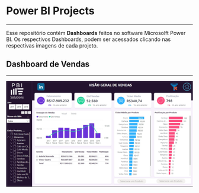 # Power BI Projects
***
Esse repositório contém  **Dashboards** feitos no software Microsolft Power BI. Os respectivos Dashboards, podem ser acessados clicando nas respectivas imagens de cada projeto.


## Dashboard de Vendas
***
[![Vendas](https://raw.githubusercontent.com/robertoricci/pbisolutions.github.io/master/img/D04.jpg)](https://robertoricci.github.io/pbisolutions.github.io/D04.html)
